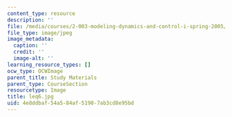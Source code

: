 ```yaml
---
content_type: resource
description: ''
file: /media/courses/2-003-modeling-dynamics-and-control-i-spring-2005/4e8ddbaf54a584af51907ab3cd8e95bd_leq6.jpg
file_type: image/jpeg
image_metadata:
  caption: ''
  credit: ''
  image-alt: ''
learning_resource_types: []
ocw_type: OCWImage
parent_title: Study Materials
parent_type: CourseSection
resourcetype: Image
title: leq6.jpg
uid: 4e8ddbaf-54a5-84af-5190-7ab3cd8e95bd
---
```

